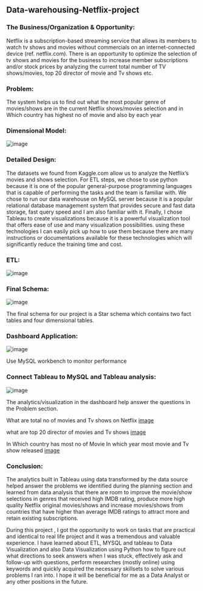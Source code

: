 ## Data-warehousing-Netflix-project

### The Business/Organization & Opportunity: <br/>
Netflix is a subscription-based streaming service that allows its members to watch tv shows and movies without commercials on an internet-connected device (ref. netflix.com). There is an opportunity to optimize the selection of tv shows and movies for the business to increase member subscriptions and/or stock prices by analyzing the current total number  of TV shows/movies, top 20 director of movie and Tv shows etc.

### Problem: <br/>
The system helps us to find out what the most popular genre of movies/shows are in the current Netflix shows/movies selection and in Which country has highest no of movie and also by each year 

### Dimensional Model: <br/>
![image](https://github.com/AsfandAliMemon25/Data-Warehousing-Netflix-Data-Analysis/blob/main/Dimensional%20Model%20.png)


### Detailed Design: <br/>
The datasets we found from Kaggle.com allow us to analyze the Netflix’s movies and shows selection. For ETL steps, we chose to use python because it is one of the popular general-purpose programming languages that is capable of performing the tasks and the team is familiar with. We chose to run our data warehouse on MySQL server because it is a popular relational database management system that provides secure and fast data storage, fast query speed and I am also familiar with it. Finally, I chose Tableau to create visualizations because it is a powerful visualization tool that offers ease of use and many visualization possibilities.  using these technologies I can easily pick up how to use them because there are many instructions or documentations available for these technologies which will significantly reduce the training time and cost.

### ETL: <br/>
![image](https://github.com/AsfandAliMemon25/Data-Warehousing-Netflix-Data-Analysis/blob/main/ETL.png) <br/>

### Final Schema: <br/>
![image](https://github.com/AsfandAliMemon25/Data-Warehousing-Netflix-Data-Analysis/blob/main/Final%20Schema.png)

The final schema for our project is a Star schema which contains two fact tables and four dimensional tables. <br/>

### Dashboard Application: <br/>

![image](https://github.com/AsfandAliMemon25/Data-Warehousing-Netflix-Data-Analysis/blob/main/DashBoard.png)

Use MySQL workbench to monitor performance <br/>

### Connect Tableau to MySQL and Tableau analysis: <br/>
![image](https://github.com/AsfandAliMemon25/Data-Warehousing-Netflix-Data-Analysis/blob/main/Tableau.png)

The analytics/visualization in the dashboard help answer the questions in the Problem section.

What are total no of movies and Tv shows on Netflix 
[image](https://github.com/AsfandAliMemon25/Data-Warehousing-Netflix-Data-Analysis/blob/main/Total%20no%20of%20movies%20and%20TV%20Shows.png)

what are top 20 director of movies and Tv shows
[image](https://github.com/AsfandAliMemon25/Data-Warehousing-Netflix-Data-Analysis/blob/main/Top%2020%20Director.png)

In Which country has most no of Movie In which year most movie and Tv show released 
[image](https://github.com/AsfandAliMemon25/Data-Warehousing-Netflix-Data-Analysis/blob/main/Highest%20No%20og%20Movie%20by%20Each%20Country%20.png)


### Conclusion: <br/>
The analytics built in Tableau using data transformed by the data source helped answer the problems we identified during the planning section and learned from data analysis that there are room to improve the movie/show selections in genres that received high IMDB rating, produce more high quality Netflix original movies/shows and increase movies/shows from countries that have higher than average IMDB ratings to attract more and retain existing subscriptions. <br/>

During this project , I got the opportunity to work on tasks that are practical and identical to real life project and it was a tremendous and valuable experience. I have learned about ETL, MYSQL and tableau to Data Visualization and also Data Visualization using Python how to figure out what directions to seek answers when I was stuck, effectively ask and follow-up with questions, perform researches (mostly online) using keywords and quickly acquired the necessary skillsets to solve various problems I ran into. I hope it will be beneficial for me as a Data Analyst or any other positions in the future. 

